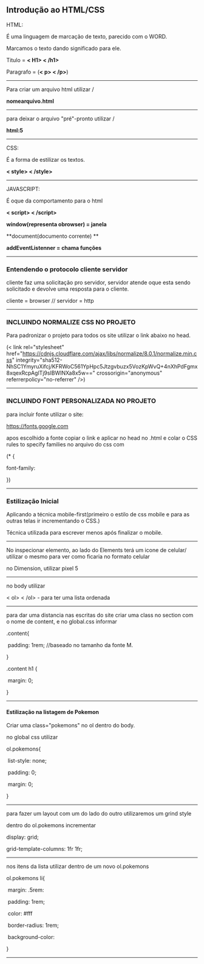 ## Introdução ao HTML/CSS

HTML:

É uma linguagem de marcação de texto, parecido com o WORD.

Marcamos o texto dando significado para ele.

Titulo = **< H1> < /h1>**

Paragrafo = (**< p> < /p>**)

-----------

Para criar um arquivo html utilizar \/

**nomearquivo.html**

--------------

para deixar o arquivo "pré"-pronto utilizar \/

**html:5**

-------------

CSS: 

É a forma de estilizar os textos.

**< style> < /style>**

----------------

JAVASCRIPT:

É oque da comportamento para o html

**< script> < /script>**

**window(representa obrowser) = janela**

**document(documento corrente) **

**addEventListenner = chama funções**

----------

### Entendendo o  protocolo cliente servidor

cliente faz uma solicitação pro servidor, servidor atende oque esta sendo solicitado e devolve uma resposta para o cliente.

cliente = browser //  servidor = http 

---------------

### INCLUINDO NORMALIZE CSS NO PROJETO

Para padronizar o projeto para todos os site utilizar o link abaixo no head.

(< link rel="stylesheet" href="https://cdnjs.cloudflare.com/ajax/libs/normalize/8.0.1/normalize.min.css" integrity="sha512-NhSC1YmyruXifcj/KFRWoC561YpHpc5Jtzgvbuzx5VozKpWvQ+4nXhPdFgmx8xqexRcpAglTj9sIBWINXa8x5w==" crossorigin="anonymous" referrerpolicy="no-referrer" />)

----------

### INCLUINDO FONT PERSONALIZADA NO PROJETO

para incluir fonte utilizar o site:

https://fonts.google.com

apos escolhido a fonte copiar o link e aplicar no head no .html e colar o CSS rules to specify families no arquivo do css com

(* {

 font-family:

})

-----------

### Estilização Inicial

Aplicando a técnica mobile-first(primeiro o estilo de css mobile e para as outras telas ir incrementando o CSS.)

Técnica utilizada para escrever menos após finalizar o mobile.

------------

No inspecionar elemento, ao lado do Elements terá um icone de celular/ utilizar o mesmo para ver como ficaria no formato celular

no Dimension, utilizar pixel 5

----------------

no body utilizar 

< ol> < /ol> - para ter uma lista ordenada 

-------------

para dar uma distancia nas escritas do site criar uma class no section com o nome de content, e no global.css informar

.content{

​	padding: 1rem; //baseado no tamanho da fonte M.

 }

.content h1 {

​	margin: 0;

}

---------------

#### Estilização na listagem de Pokemon	

Criar uma class="pokemons" no ol dentro do body.

no global css utilizar



ol.pokemons{

​	list-style: none;

​	padding: 0;

​	margin: 0;

}

--------------

para fazer um layout com um do lado do outro utilizaremos um grind style



dentro do ol.pokemons incrementar 



display: grid;

grid-template-columns: 1fr 1fr; 

-------------------

nos itens da lista  utilizar dentro de um novo ol.pokemons 

ol.pokemons li{

​	margin: .5rem:

​	padding: 1rem;

​	color: #fff

​	border-radius: 1rem;

​	background-color: 

}

--------------



